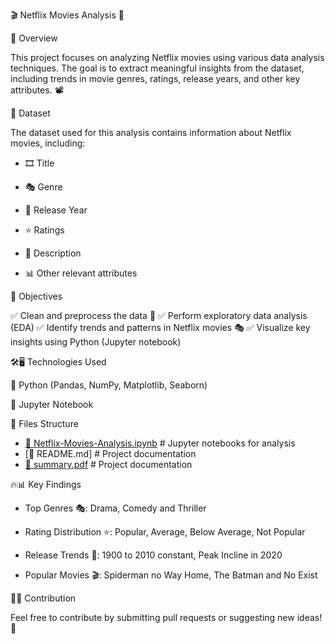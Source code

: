 🎬 Netflix Movies Analysis 🎥

📌 Overview

This project focuses on analyzing Netflix movies using various data analysis techniques. The goal is to extract meaningful insights from the dataset, including trends in movie genres, ratings, release years, and other key attributes. 📽️

📂 Dataset

The dataset used for this analysis contains information about Netflix movies, including:

- 🎞 Title

- 🎭 Genre

- 📅 Release Year

- ⭐ Ratings

- 📝 Description

- 📊 Other relevant attributes

🎯 Objectives

✅ Clean and preprocess the data 🧹
✅ Perform exploratory data analysis (EDA)
✅ Identify trends and patterns in Netflix movies 🎭
✅ Visualize key insights using Python (Jupyter notebook)

🛠🖥️ Technologies Used

🐍 Python (Pandas, NumPy, Matplotlib, Seaborn)

📓 Jupyter Notebook

📁 Files Structure

- [📒 Netflix-Movies-Analysis.ipynb](https://github.com/jaytamkhane/Netflix-Movies-Analysis/blob/main/Netflix%20Movies%20Analysis.ipynb)            # Jupyter notebooks for analysis
- [📜 README.md]                                 # Project documentation
- [📜 summary.pdf](https://github.com/jaytamkhane/Netflix-Movies-Analysis/blob/main/Netflix_Movies_Analysis_Summary.pdf)                             # Project documentation


🔥📊 Key Findings

- Top Genres 🎭: Drama, Comedy and Thriller

- Rating Distribution ⭐: Popular, Average, Below Average, Not Popular

- Release Trends 📅: 1900 to 2010 constant, Peak Incline in 2020 

- Popular Movies 🎬: Spiderman no Way Home, The Batman and No Exist

🤝🌟 Contribution

Feel free to contribute by submitting pull requests or suggesting new ideas! 🚀
